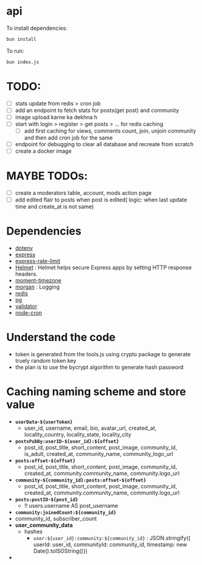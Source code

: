 # api

To install dependencies:

```bash
bun install
```

To run:

```bash
bun index.js
```

# TODO:
- [ ] stats update from redis > cron job
- [ ] add an endpoint to fetch stats for posts(get post) and community
- [ ] image upload karne ka dekhna h
- [ ] start with login > register > get posts > ... for redis caching
  - [ ] add first caching for views, comments count, join, unjoin community and then add cron job for the same
- [ ] endpoint for debugging to clear all database and recreate from scratch
- [ ] create a docker image

# MAYBE TODOs:
- [ ] create a moderators table, account, mods action page
- [ ] add edited flair to posts when post is edited( logic: when last update time and create_at is not same)

# Dependencies
- [dotenv](https://www.npmjs.com/package/dotenv)
- [express](https://www.npmjs.com/package/express)
- [express-rate-limit](https://www.npmjs.com/package/express-rate-limit)
- [Helmet](https://www.npmjs.com/package/helmet) : Helmet helps secure Express apps by setting HTTP response headers.
- [moment-timezone](https://www.npmjs.com/package/moment-timezone)
- [morgan](https://www.npmjs.com/package/morgan) : Logging
- [redis](https://www.npmjs.com/package/redis)
- [pg](https://www.npmjs.com/package/pg)
- [validator](https://www.npmjs.com/package/validator)
- [node-cron](https://www.npmjs.com/package/node-cron)

# Understand the code
- token is generated from the tools.js using crypto package to generate truely random token key
- the plan is to use the bycrypt algorithm to generate hash password

# Caching naming scheme and store value
- **`userData-${userToken}`**
  - user_id, username, email, bio, avatar_url, created_at, locality_country, locality_state, locality_city
- **`postsPubBy:userID-${user_id}:${offset}`**
  - post_id, post_title, short_content, post_image, community_id, is_adult, created_at, community_name, community_logo_url
- **`posts:offset-${offset}`**
  - post_id, post_title, short_content, post_image, community_id, created_at, community.community_name, community.logo_url
- **`community-${community_id}:posts:offset-${offset}`**
  - post_id, post_title, short_content, post_image, community_id, created_at, community.community_name, community.logo_url
- **`posts:postID-${post_id}`**
  - !! users.username AS post_username
- **`community:joinedCount:${community_id}`**
- community_id, subscriber_count
- **user_community_data**
  - hashes
    - `user:${user_id}:community:${community_id}` : JSON.stringify({ userId: user_id, communityId: community_id, timestamp: new Date().toISOString()})
-